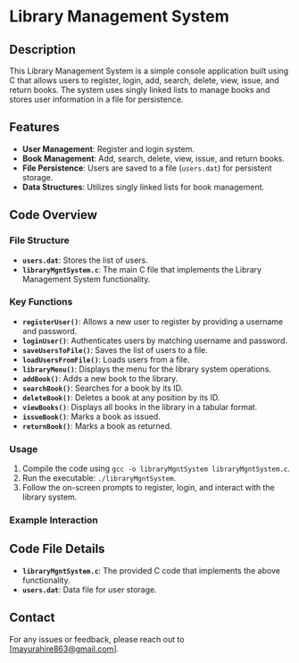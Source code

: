 # Library Management System

## Description
This Library Management System is a simple console application built using C that allows users to register, login, add, search, delete, view, issue, and return books. The system uses singly linked lists to manage books and stores user information in a file for persistence.

## Features
- **User Management**: Register and login system.
- **Book Management**: Add, search, delete, view, issue, and return books.
- **File Persistence**: Users are saved to a file (`users.dat`) for persistent storage.
- **Data Structures**: Utilizes singly linked lists for book management.

## Code Overview
### File Structure
- **`users.dat`**: Stores the list of users.
- **`libraryMgntSystem.c`**: The main C file that implements the Library Management System functionality.

### Key Functions
- **`registerUser()`**: Allows a new user to register by providing a username and password.
- **`loginUser()`**: Authenticates users by matching username and password.
- **`saveUsersToFile()`**: Saves the list of users to a file.
- **`loadUsersFromFile()`**: Loads users from a file.
- **`libraryMenu()`**: Displays the menu for the library system operations.
- **`addBook()`**: Adds a new book to the library.
- **`searchBook()`**: Searches for a book by its ID.
- **`deleteBook()`**: Deletes a book at any position by its ID.
- **`viewBooks()`**: Displays all books in the library in a tabular format.
- **`issueBook()`**: Marks a book as issued.
- **`returnBook()`**: Marks a book as returned.

### Usage
1. Compile the code using `gcc -o libraryMgntSystem libraryMgntSystem.c`.
2. Run the executable: `./libraryMgntSystem`.
3. Follow the on-screen prompts to register, login, and interact with the library system.

### Example Interaction

## Code File Details
- **`libraryMgntSystem.c`**: The provided C code that implements the above functionality.
- **`users.dat`**: Data file for user storage.

## Contact
For any issues or feedback, please reach out to [mayurahire863@gmail.com].


